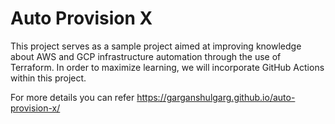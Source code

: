 # Auto Provision X

This project serves as a sample project aimed at improving knowledge about AWS and GCP infrastructure automation through the use of Terraform. In order to maximize learning, we will incorporate GitHub Actions within this project.



For more details you can refer https://garganshulgarg.github.io/auto-provision-x/

